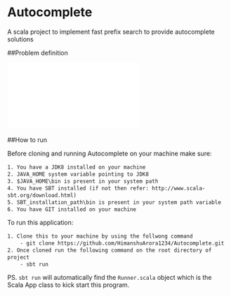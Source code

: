 # Autocomplete
A scala project to implement fast prefix search to provide autocomplete solutions 

##Problem definition 

![Autocomplete problem](ex004-autocomplete.pdf)

##How to run

Before cloning and running Autocomplete on your machine make sure:

    1. You have a JDK8 installed on your machine
    2. JAVA_HOME system variable pointing to JDK8
    3. $JAVA_HOME\bin is present in your system path
    4. You have SBT installed (if not then refer: http://www.scala-sbt.org/download.html)
    5. SBT_installation_path\bin is present in your system path variable
    6. You have GIT installed on your machine

To run this application:

    1. Clone this to your machine by using the follwong command
        - git clone https://github.com/HimanshuArora1234/Autocomplete.git
    2. Once cloned run the following command on the root directory of project
        - sbt run 
          
PS. `sbt run` will automatically find the `Runner.scala` object which is the Scala App class to kick start this program.

